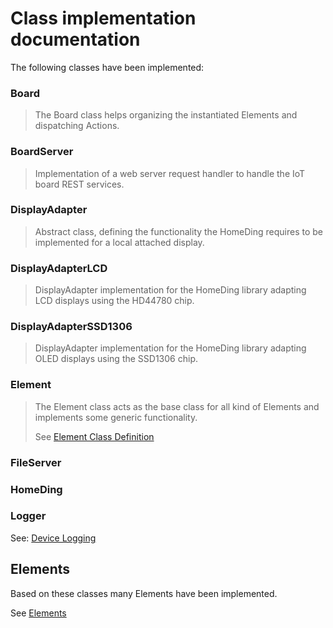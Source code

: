 # Class implementation documentation

The following classes have been implemented:

### Board

> The Board class helps organizing the instantiated Elements and dispatching Actions.

### BoardServer

> Implementation of a web server request handler to handle the IoT board REST services.

### DisplayAdapter

> Abstract class, defining the functionality the HomeDing requires to be implemented for a local attached display.

### DisplayAdapterLCD

> DisplayAdapter implementation for the HomeDing library adapting LCD displays using the HD44780 chip.

### DisplayAdapterSSD1306

> DisplayAdapter implementation for the HomeDing library adapting OLED displays using the SSD1306 chip.

### Element

> The Element class acts as the base class for all kind of Elements and implements some generic functionality.
>
> See [Element Class Definition](ElementClass)

### FileServer

### HomeDing

### Logger

See: [Device Logging](logger)

## Elements

Based on these classes many Elements have been implemented.

See [Elements](elements)
